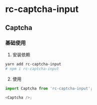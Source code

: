 # rc-captcha-input

## Captcha

### 基础使用

1. 安装依赖

```bash
yarn add rc-captcha-input
# npm i rc-captcha-input
```

2. 使用

```js
import Captcha from 'rc-captcha-input';

<Captcha />;
```
